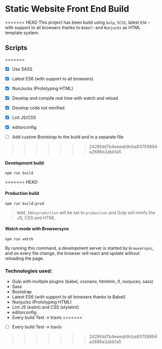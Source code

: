 # Static Website Front End Build

<<<<<<< HEAD
This project has been build using `Gulp`, `SCSS`, latest `ES6` –with support to all browsers thanks to `Babel`– and `Nunjucks` as HTML template system.

## Scripts
=======
- [x] Use SASS
- [x] Latest ES6 (with support to all browsers)
- [x] NunJucks (Prototyping HTML)

- [x] Develop and compile real time with watch and reload
- [x] Develop code not minified
- [x] Lint JS/CSS
- [x] editorconfig
- [ ] Add custom Bootstrap to the build and in a separate file
>>>>>>> 2428fdd7b4eeeab9cba83759894a2686e2abb1a5

#### Development build
```
npm run build
```

<<<<<<< HEAD
#### Production build
```
npm run build:prod
```
>`NODE_ENV=production` will be set to `production` and Gulp will minify the JS, CSS and HTML

#### Watch mode with Browsersync
```
npm run watch
```
By running this command, a development server is started by `Browsersync`, and on every file change, the browser will react and update without reloading the page.

### Technologies used:
- Gulp with multiple plugins (babel, cssnano, htmlmin, if, nunjucks, sass)
- Sass
- Bootstrap
- Latest ES6 (with support to all browsers thanks to Babel)
- Nunjucks (Prototyping HTML)
- Lint JS (eslint) and CSS (stylelint)
- editorconfig
- Every build Test -> travis
=======
- [ ] Every build Test -> travis
>>>>>>> 2428fdd7b4eeeab9cba83759894a2686e2abb1a5
